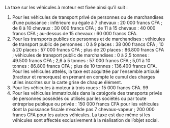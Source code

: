 La taxe sur les véhicules à moteur est fixée ainsi qu’il suit :
1) Pour les véhicules de transport privé de personnes ou de marchandises d’une
puissance :
inférieure ou égale à 7 chevaux : 20 000 francs CFA ;  de 8 à 10 chevaux : 30 000 francs CFA ;
de 11 à 15 chevaux : 40 000 francs CFA ;
au-dessus de 15 chevaux : 60 000 francs CFA.
2) Pour les transports publics de personnes et de marchandises :  véhicules de transport public de personnes :
0 à 9 places : 38 000 francs CFA ;
10 à 20 places : 57 000 francs CFA ;
plus de 20 places : 86.800 francs CFA ;
véhicules de transport public de marchandises :
0 à 2,5 tonnes : 49.500 francs CFA ;
2,6 à 5 tonnes : 57 000 francs CFA ;
5,01 à 10 tonnes : 86.800 francs CFA ;
plus de 10 tonnes : 136.400 francs CFA.
Pour les véhicules attelés, la taxe est acquittée par l’ensemble articulé (tracteur et remorques) en prenant en compte le cumul des charges utiles inscrites sur la carte grise de chaque élément.
3) Pour les véhicules à moteur à trois roues : 15 000 francs CFA.
99
4) Pour les véhicules immatriculés dans la catégorie des transports privés de personnes
possédés ou utilisés par les sociétés ou par toute entreprise publique ou privée :
150 000 francs CFA pour les véhicules dont la puissance fiscale n’excède pas 7 chevaux-vapeur ;
200 000 francs CFA pour les autres véhicules.
La taxe est due même si les véhicules sont affectés exclusivement à la réalisation
de l’objet social.